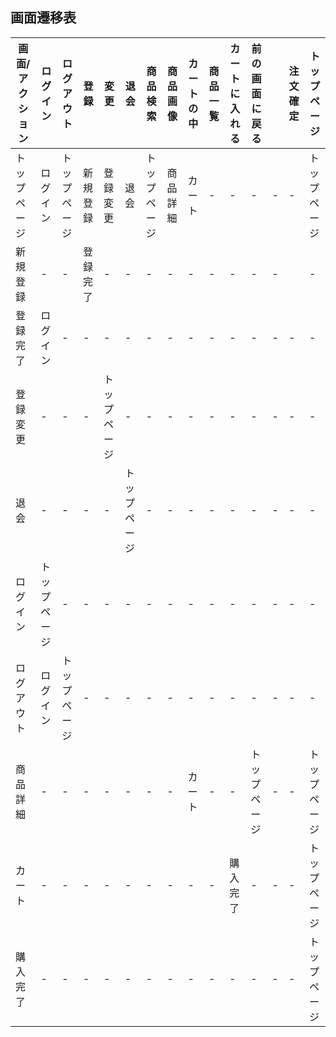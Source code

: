 ## 画面遷移表

|画面/アクション|ログイン|ログアウト|登録|変更|退会|商品検索|商品画像|カートの中|商品一覧|カートに入れる|前の画面に戻る||注文確定|トップページ|
|-------------|-------|---------|-----|---|---|--------|-------|---------|-------|-------------|-------------|-----|-------|-----------|
|トップページ|ログイン|トップページ|新規登録|登録変更|退会|トップページ|商品詳細|カート|-|-|-|-|-|トップページ|
|新規登録|-|-|登録完了|-|-|-|-|-|-|-|-|-||-|
|登録完了|ログイン|-|-|-|-|-|-|-|-|-|-|-|-|-|
|登録変更|-|-|-|トップページ|-|-|-|-|-|-|-|-|-|-|-|
|退会|-|-|-|-|トップページ|-|-|-|-|-|-|-|-|-|-|
|ログイン|トップページ|-|-|-|-|-|-|-|-|-|-|-|-|-|-|
|ログアウト|ログイン|トップページ|-|-|-|-|-|-|-|-|-|-|-|-|-|
|商品詳細|-|-|-|-|-|-|-|カート|-|-|トップページ|-|-|トップページ|
|カート|-|-|-|-|-|-|-|-|-|購入完了|-|-|-|トップページ|
|購入完了|-|-|-|-|-|-|-|-|-|-|-|-|-|トップページ|

